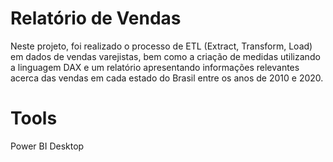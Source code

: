 # Relatório de Vendas

Neste projeto, foi realizado o processo de ETL (Extract, Transform, Load) em dados de vendas varejistas, bem como a criação de medidas utilizando a linguagem DAX e um relatório apresentando informações relevantes acerca das vendas em cada estado do Brasil entre os anos de 2010 e 2020.

# Tools
Power BI Desktop
